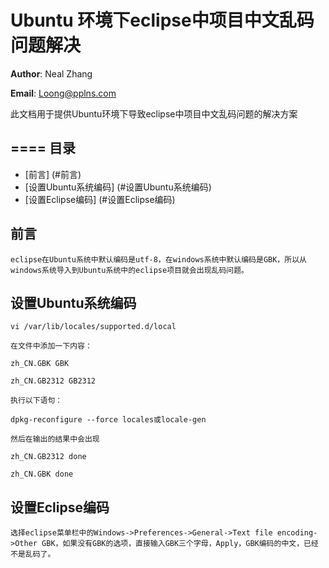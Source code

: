 Ubuntu 环境下eclipse中项目中文乱码问题解决
====

**Author**: Neal Zhang

**Email**: Loong@pplns.com

此文档用于提供Ubuntu环境下导致eclipse中项目中文乱码问题的解决方案

====
目录
------
*   [前言] (#前言)
*   [设置Ubuntu系统编码] (#设置Ubuntu系统编码)
*   [设置Eclipse编码] (#设置Eclipse编码)

前言
------
    eclipse在Ubuntu系统中默认编码是utf-8，在windows系统中默认编码是GBK，所以从windows系统导入到Ubuntu系统中的eclipse项目就会出现乱码问题。

设置Ubuntu系统编码
------
    vi /var/lib/locales/supported.d/local

    在文件中添加一下内容：

    zh_CN.GBK GBK

    zh_CN.GB2312 GB2312

    执行以下语句：

    dpkg-reconfigure --force locales或locale-gen

    然后在输出的结果中会出现

    zh_CN.GB2312 done

    zh_CN.GBK done

设置Eclipse编码
------
    选择eclipse菜单栏中的Windows->Preferences->General->Text file encoding->Other GBK，如果没有GBK的选项，直接输入GBK三个字母，Apply，GBK编码的中文，已经不是乱码了。



